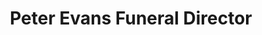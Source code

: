 ---
title: "Peter Evans Funeral Director"
url: /cardigan-aberteifi/peter-evans-funeral-director-pendre/
shop: funeral directors
---